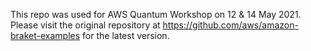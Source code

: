 This repo was used for AWS Quantum Workshop on 12 & 14 May 2021. Please visit the original repository at https://github.com/aws/amazon-braket-examples for the latest version.
